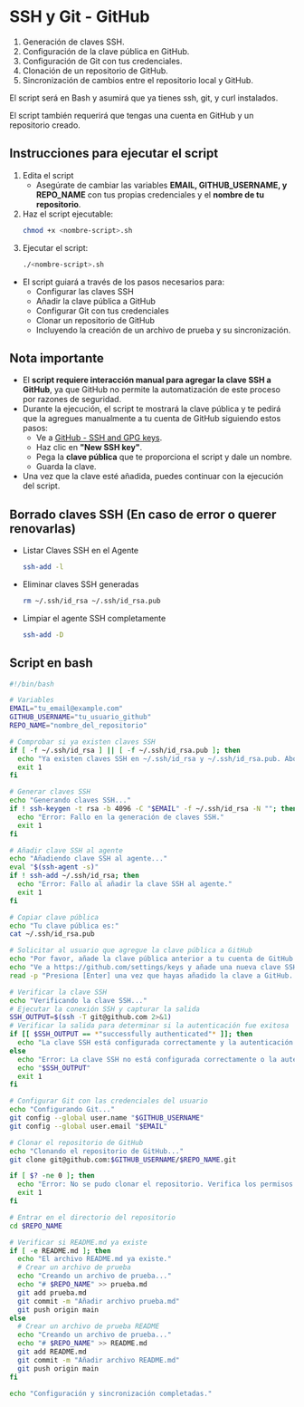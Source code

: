 # SSH y Git - GitHub

1. Generación de claves SSH.
2. Configuración de la clave pública en GitHub.
3. Configuración de Git con tus credenciales.
4. Clonación de un repositorio de GitHub.
5. Sincronización de cambios entre el repositorio local y GitHub.

El script será en Bash y asumirá que ya tienes ssh, git, y curl instalados. 

El script también requerirá que tengas una cuenta en GitHub y un repositorio creado.

## Instrucciones para ejecutar el script
1. Edita el script
    - Asegúrate de cambiar las variables **EMAIL, GITHUB_USERNAME, y REPO_NAME** con tus propias credenciales y el **nombre de tu repositorio**.
2. Haz el script ejecutable:
    ```bash
    chmod +x <nombre-script>.sh
    ``` 
3. Ejecutar el script:
    ```bash
    ./<nombre-script>.sh
    ```

- El script guiará a través de los pasos necesarios para:
    - Configurar las claves SSH
    - Añadir la clave pública a GitHub 
    - Configurar Git con tus credenciales 
    - Clonar un repositorio de GitHub
    - Incluyendo la creación de un archivo de prueba y su sincronización.

## Nota importante
 - El **script requiere interacción manual para agregar la clave SSH a GitHub**, ya que GitHub no permite la automatización de este proceso por razones de seguridad. 
 - Durante la ejecución, el script te mostrará la clave pública y te pedirá que la agregues manualmente a tu cuenta de GitHub siguiendo estos pasos: 
    - Ve a [GitHub - SSH and GPG keys](https://github.com/settings/keys).
    - Haz clic en **"New SSH key"**.
    - Pega la **clave pública** que te proporciona el script y dale un nombre.
    - Guarda la clave.
- Una vez que la clave esté añadida, puedes continuar con la ejecución del script.

## Borrado claves SSH (En caso de error o querer renovarlas)
- Listar Claves SSH en el Agente
  ```bash
  ssh-add -l
  ```

- Eliminar claves SSH generadas
  ```bash
  rm ~/.ssh/id_rsa ~/.ssh/id_rsa.pub
  ```

- Limpiar el agente SSH completamente
  ```bash
  ssh-add -D
  ```

## Script en bash
```bash
#!/bin/bash

# Variables
EMAIL="tu_email@example.com"
GITHUB_USERNAME="tu_usuario_github"
REPO_NAME="nombre_del_repositorio"

# Comprobar si ya existen claves SSH
if [ -f ~/.ssh/id_rsa ] || [ -f ~/.ssh/id_rsa.pub ]; then
  echo "Ya existen claves SSH en ~/.ssh/id_rsa y ~/.ssh/id_rsa.pub. Aborta para evitar sobrescribir."
  exit 1
fi

# Generar claves SSH
echo "Generando claves SSH..."
if ! ssh-keygen -t rsa -b 4096 -C "$EMAIL" -f ~/.ssh/id_rsa -N ""; then
  echo "Error: Fallo en la generación de claves SSH."
  exit 1
fi

# Añadir clave SSH al agente
echo "Añadiendo clave SSH al agente..."
eval "$(ssh-agent -s)"
if ! ssh-add ~/.ssh/id_rsa; then
  echo "Error: Fallo al añadir la clave SSH al agente."
  exit 1
fi

# Copiar clave pública
echo "Tu clave pública es:"
cat ~/.ssh/id_rsa.pub

# Solicitar al usuario que agregue la clave pública a GitHub
echo "Por favor, añade la clave pública anterior a tu cuenta de GitHub."
echo "Ve a https://github.com/settings/keys y añade una nueva clave SSH."
read -p "Presiona [Enter] una vez que hayas añadido la clave a GitHub..."

# Verificar la clave SSH
echo "Verificando la clave SSH..."
# Ejecutar la conexión SSH y capturar la salida
SSH_OUTPUT=$(ssh -T git@github.com 2>&1)
# Verificar la salida para determinar si la autenticación fue exitosa
if [[ $SSH_OUTPUT == *"successfully authenticated"* ]]; then
  echo "La clave SSH está configurada correctamente y la autenticación con GitHub fue exitosa."
else
  echo "Error: La clave SSH no está configurada correctamente o la autenticación con GitHub falló."
  echo "$SSH_OUTPUT"
  exit 1
fi

# Configurar Git con las credenciales del usuario
echo "Configurando Git..."
git config --global user.name "$GITHUB_USERNAME"
git config --global user.email "$EMAIL"

# Clonar el repositorio de GitHub
echo "Clonando el repositorio de GitHub..."
git clone git@github.com:$GITHUB_USERNAME/$REPO_NAME.git

if [ $? -ne 0 ]; then
  echo "Error: No se pudo clonar el repositorio. Verifica los permisos de acceso."
  exit 1
fi

# Entrar en el directorio del repositorio
cd $REPO_NAME

# Verificar si README.md ya existe
if [ -e README.md ]; then
  echo "El archivo README.md ya existe."
  # Crear un archivo de prueba
  echo "Creando un archivo de prueba..."
  echo "# $REPO_NAME" >> prueba.md
  git add prueba.md
  git commit -m "Añadir archivo prueba.md"
  git push origin main
else
  # Crear un archivo de prueba README
  echo "Creando un archivo de prueba..."
  echo "# $REPO_NAME" >> README.md
  git add README.md
  git commit -m "Añadir archivo README.md"
  git push origin main
fi

echo "Configuración y sincronización completadas."
```
